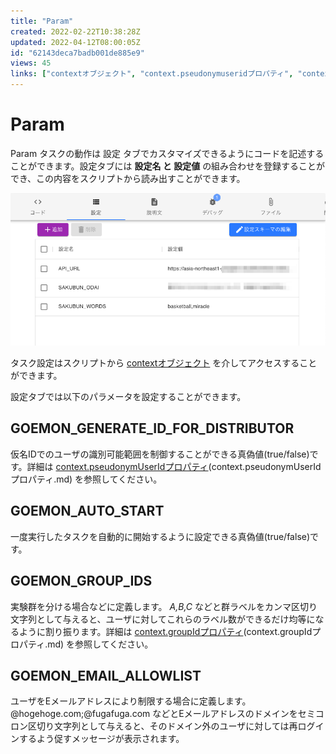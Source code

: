 ```yaml
---
title: "Param"
created: 2022-02-22T10:38:28Z
updated: 2022-04-12T08:00:05Z
id: "62143deca7badb001de885e9"
views: 45
links: ["contextオブジェクト", "context.pseudonymuseridプロパティ", "context.groupidプロパティ"]
---
```


# Param

Param
タスクの動作は 設定 タブでカスタマイズできるようにコードを記述することができます。設定タブには **設定名 と 設定値** の組み合わせを登録することができ、この内容をスクリプトから読み出すことができます。

![](images/62144094f85f1a001d1df588.png)

タスク設定はスクリプトから [contextオブジェクト](contextオブジェクト.md) を介してアクセスすることができます。

設定タブでは以下のパラメータを設定することができます。

## GOEMON_GENERATE_ID_FOR_DISTRIBUTOR

仮名IDでのユーザの識別可能範囲を制御することができる真偽値(true/false)です。詳細は [context.pseudonymUserIdプロパティ](context.pseudonymUserIdプロパティ.md)(context.pseudonymUserIdプロパティ.md) を参照してください。

## GOEMON_AUTO_START

一度実行したタスクを自動的に開始するように設定できる真偽値(true/false)です。

## GOEMON_GROUP_IDS

実験群を分ける場合などに定義します。 *A,B,C* などと群ラベルをカンマ区切り文字列として与えると、ユーザに対してこれらのラベル数ができるだけ均等になるように割り振ります。詳細は [context.groupIdプロパティ](context.groupIdプロパティ.md)(context.groupIdプロパティ.md) を参照してください。

## GOEMON_EMAIL_ALLOWLIST

ユーザをEメールアドレスにより制限する場合に定義します。@hogehoge.com;@fugafuga.com などとEメールアドレスのドメインをセミコロン区切り文字列として与えると、そのドメイン外のユーザに対しては再ログインするよう促すメッセージが表示されます。
